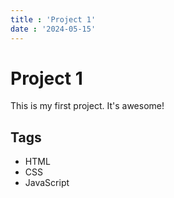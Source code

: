 ```yaml
---
title : 'Project 1'
date : '2024-05-15'
---
```


# Project 1

This is my first project. It's awesome!

## Tags

* HTML
* CSS
* JavaScript